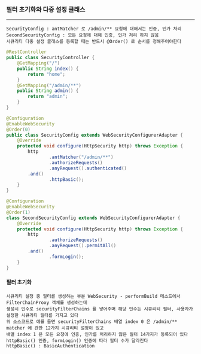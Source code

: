 ### 필터 초기화와 다중 설정 클래스

---

    SecurityConfig : antMatcher 로 /admin/** 요청에 대해서는 인증, 인가 처리
    SecondSecurityConfig : 모든 요청에 대해 인증, 인가 처리 하지 않음
    시큐리티 다중 설정 클래스를 등록할 때는 반드시 @Order() 로 순서를 정해주어야한다  

```java
@RestController
public class SecurityController {
    @GetMapping("/")
    public String index() {
        return "home";
    }
    @GetMapping("/admin/**")
    public String admin() {
        return "admin";
    }
}

@Configuration
@EnableWebSecurity
@Order(0)
public class SecurityConfig extends WebSecurityConfigurerAdapter {
    @Override
    protected void configure(HttpSecurity http) throws Exception {
        http
                .antMatcher("/admin/**")
                .authorizeRequests()
                .anyRequest().authenticated()
        .and()
                .httpBasic();
    }
}

@Configuration
@EnableWebSecurity
@Order(1)
class SecondSecurityConfig extends WebSecurityConfigurerAdapter {
    @Override
    protected void configure(HttpSecurity http) throws Exception {
        http
                .authorizeRequests()
                .anyRequest().permitAll()
        .and()
                .formLogin();
    }
}
```

#### 필터 초기화

    시큐리티 설정 중 필터를 생성하는 부분 WebSecurity - performBuild 메소드에서 FilterChainProxy 객체를 생성하는데
    생성시 인수로 securityFilterChains 를 넣어주며 해당 인수는 시큐리티 필터, 사용자가 설정한 시큐리티 필터를 가지고 있다
    위 소스코드로 예를 들면 securityFilterChains 배열 index 0 은 /admin/** matcher 에 관한 12가지 시큐리티 설정이 있고
    배열 index 1 은 모든 요청에 인증, 인가를 처리하지 않은 필터 14가지가 등록되어 있다
    httpBasic() 인증, formLogin() 인증에 따라 필터 수가 달라진다
    httpBasic() : BasicAuthentication